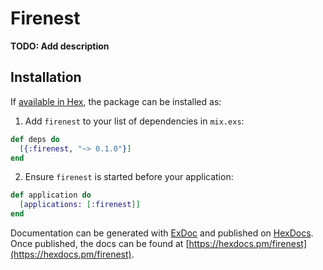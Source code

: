 # Firenest

**TODO: Add description**

## Installation

If [available in Hex](https://hex.pm/docs/publish), the package can be installed as:

  1. Add `firenest` to your list of dependencies in `mix.exs`:

  ```elixir
  def deps do
    [{:firenest, "~> 0.1.0"}]
  end
  ```

  2. Ensure `firenest` is started before your application:

  ```elixir
  def application do
    [applications: [:firenest]]
  end
  ```

Documentation can be generated with [ExDoc](https://github.com/elixir-lang/ex_doc)
and published on [HexDocs](https://hexdocs.pm). Once published, the docs can
be found at [https://hexdocs.pm/firenest](https://hexdocs.pm/firenest).

